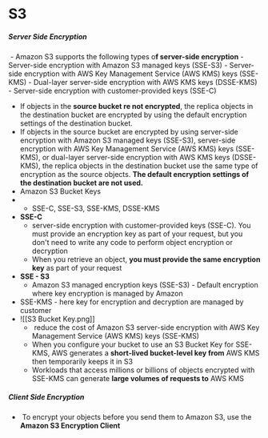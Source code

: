 
# S3


##### Server Side Encryption
 - Amazon S3 supports the following types o**f server-side encryption**
	- Server-side encryption with Amazon S3 managed keys (SSE-S3)
	- Server-side encryption with AWS Key Management Service (AWS KMS) keys (SSE-KMS)
	- Dual-layer server-side encryption with AWS KMS keys (DSSE-KMS)
	-  Server-side encryption with customer-provided keys (SSE-C)

- If objects in the **source bucket re not encrypted**, the replica objects in the destination bucket are encrypted by using the default encryption settings of the destination bucket.
- If objects in the source bucket are encrypted by using server-side encryption with Amazon S3 managed keys (SSE-S3), server-side encryption with AWS Key Management Service (AWS KMS) keys (SSE-KMS), or dual-layer server-side encryption with AWS KMS keys (DSSE-KMS), the replica objects in the destination bucket use the same type of encryption as the source objects. **The default encryption settings of the destination bucket are not used.**
- Amazon S3 Bucket Keys 
- -  SSE-C, SSE-S3, SSE-KMS, DSSE-KMS
- **SSE-C**
	- server-side encryption with customer-provided keys (SSE-C). You must provide an encryption key as part of your request, but you don't need to write any code to perform object encryption or decryption
	- When you retrieve an object, **you must provide the same encryption key** as part of your request
- **SSE - S3** 
	- Amazon S3 managed encryption keys (SSE-S3) - Default encryption where key encryption is managed by Amazon
- SSE-KMS - here key for encryption and decryption are managed by customer
- ![[S3 Bucket Key.png]]
	-  reduce the cost of Amazon S3 server-side encryption with AWS Key Management Service (AWS KMS) keys (SSE-KMS)
	- When you configure your bucket to use an S3 Bucket Key for SSE-KMS, AWS generates a **short-lived bucket-level key from** AWS KMS then temporarily keeps it in S3
	- Workloads that access millions or billions of objects encrypted with SSE-KMS can generate **large volumes of requests to** AWS KMS


##### Client Side Encryption
-  To encrypt your objects before you send them to Amazon S3, use the **Amazon S3 Encryption Client**
